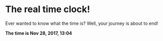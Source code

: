 # The real time clock!

Ever wanted to know what the time is? Well, your journey is about to end!

**The time is Nov 28, 2017, 13:04**